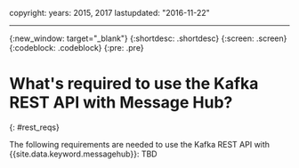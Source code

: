 copyright:
  years: 2015, 2017
lastupdated: "2016-11-22"

---

{:new_window: target="_blank"}
{:shortdesc: .shortdesc}
{:screen: .screen}
{:codeblock: .codeblock}
{:pre: .pre}

# What's required to use the Kafka REST API with Message Hub?
{: #rest_reqs}

The following requirements are needed to use the Kafka REST API with {{site.data.keyword.messagehub}}: 
TBD

<!-- TBC. Reqs needed here -->

